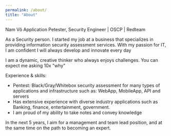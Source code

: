```yaml
---
permalink: /about/
title: "About"
---
```


Nam Võ
Application Petester, Security Engineer | OSCP | Redteam

As a Security person. I started my job at a business that specializes in providing information security assessment services. With my passion for IT, I am confident I will always develop and innovate every day

I am a dynamic, creative thinker who always enjoys challenges. You can expect me asking 10x "why"

Experience & skills:
- Pentest: Black/Gray/Whitebox security assessment for many types of applications and infrastructure such as: WebApp, MobileApp, API and servers
- Has extensive experience with diverse industry applications such as Banking, finance, entertainment, government.
- I am proud of my ability to take notes and convey knowledge

In the next 5 years, I aim for a management and team lead position, and at the same time on the path to becoming an expert.
